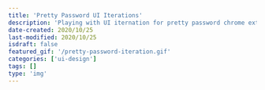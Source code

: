 ```yaml
---
title: 'Pretty Password UI Iterations'
description: 'Playing with UI iternation for pretty password chrome extensions'
date-created: 2020/10/25
last-modified: 2020/10/25
isdraft: false
featured_gif: '/pretty-password-iteration.gif'
categories: ['ui-design']
tags: []
type: 'img'
---
```

